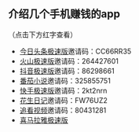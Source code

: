 ## 介绍几个手机赚钱的app
   （点击下方红字查看）

- [今日头条极速版](https://coin.toutiao12.com/score_task/page/landing/invite/?user_id=71839465301&task_id=205&aid=35&enter_from=qrcode_invite&activity_name=alipay_scan_code)邀请码：CC66RR35
- [火山极速版](https://lkt.zsysgz.com/luckycat/page/share_invite/?user_id=80527695046&task_id=205&aid=1350&device_id=69132088686&enter_from=qrcode_invite&activity_name=alipay_scan_code&utm_source=qrcode)邀请码：264427601
- [抖音极速版](http://wqtest.cn/luckycat/aweme_fission/page/share_invite/?u_code=ODA1Mjc2OTUwNDY=&aid=2329&landing_channel=invite_friend_page_qrcode&enter_from=share&utm_source=qrcode)邀请码：86298661
- [番茄小说](https://lkt.zsysgz.com/luckycat/page/share_invite/?user_id=71839465301&task_id=205&aid=1505&device_id=69132088686&enter_from=qrcode_invite&activity_name=alipay_scan_code&utm_source=qrcode)邀请码：325855751
- [快手极速版](https://ksbeijing.kuaishouapp.com/ug/nebula-task/invitation?code=2kt2nrn&platform=qrcode)邀请码：2kt2nrn
- [花生日记](http://a.app.qq.com/o/simple.jsp?pkgname=com.jf.lkrj&code=54430668)邀请码：FW76UZ2
- [追看视频](https://page.yy.com/sjyy_tasks/is.html?c=80431281&a=4300&s=faceToFace&ab=1&v=3.2.0)邀请码：80431281
- [喜马拉雅极速版](https://m.ximalaya.com/speed/web-earn/share?parentUserId=77437588&channel=1&srcChannel=weixin&srcPicUrl=http%3A%2F%2Ffdfs.xmcdn.com%2Fgroup64%2FM08%2FEB%2F71%2FwKgMc11vELzhSvOFAAANd6d8Ma0990.png&srcText=%E9%82%80%E5%A5%BD%E5%8F%8B%E8%B5%9A%E7%8E%B0%E9%87%91%F0%9F%92%B0)


